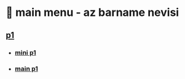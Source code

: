# 🙂 main menu - az barname nevisi

## [p1](p1/)

- ### [mini p1](p1/mini/)

- ### [main p1](p1/main/)
